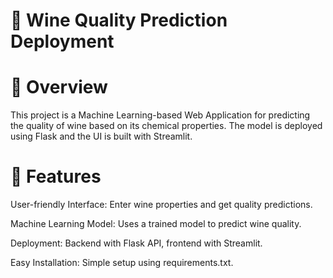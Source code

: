 # 🍷 Wine Quality Prediction Deployment

# 📌 Overview

This project is a Machine Learning-based Web Application for predicting the quality of wine based on its chemical properties. The model is deployed using Flask and the UI is built with Streamlit.

# 🚀 Features

User-friendly Interface: Enter wine properties and get quality predictions.

Machine Learning Model: Uses a trained model to predict wine quality.

Deployment: Backend with Flask API, frontend with Streamlit.

Easy Installation: Simple setup using requirements.txt.

